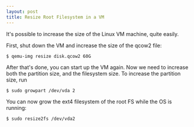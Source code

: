 ```yaml
---
layout: post
title: Resize Root Filesystem in a VM
---
```


It's possible to increase the size of the Linux VM machine, quite easily.

First, shut down the VM and increase the size of the qcow2 file:

```
$ qemu-img resize disk.qcow2 60G
```

After that's done, you can start up the VM again. Now we need to increase both the
partition size, and the filesystem size. To increase the partition size, run

```bash
$ sudo growpart /dev/vda 2
```

You can now grow the ext4 filesystem of the root FS while the OS is running:
```bash
$ sudo resize2fs /dev/vda2
```
